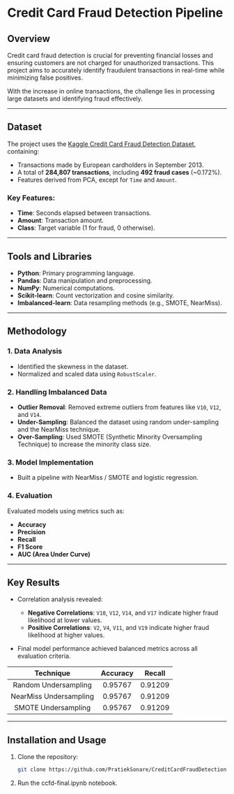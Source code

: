 # Credit Card Fraud Detection Pipeline

## Overview
Credit card fraud detection is crucial for preventing financial losses and ensuring customers are not charged for unauthorized transactions. This project aims to accurately identify fraudulent transactions in real-time while minimizing false positives. 

With the increase in online transactions, the challenge lies in processing large datasets and identifying fraud effectively.

---

## Dataset
The project uses the [Kaggle Credit Card Fraud Detection Dataset](https://www.kaggle.com/mlg-ulb/creditcardfraud), containing:

- Transactions made by European cardholders in September 2013.
- A total of **284,807 transactions**, including **492 fraud cases** (~0.172%).
- Features derived from PCA, except for `Time` and `Amount`.

### Key Features:
- **Time**: Seconds elapsed between transactions.
- **Amount**: Transaction amount.
- **Class**: Target variable (1 for fraud, 0 otherwise).

---

## Tools and Libraries
- **Python**: Primary programming language.
- **Pandas**: Data manipulation and preprocessing.
- **NumPy**: Numerical computations.
- **Scikit-learn**: Count vectorization and cosine similarity.
- **Imbalanced-learn**: Data resampling methods (e.g., SMOTE, NearMiss).

---

## Methodology

### 1. Data Analysis
- Identified the skewness in the dataset.
- Normalized and scaled data using `RobustScaler`.

### 2. Handling Imbalanced Data
- **Outlier Removal**: Removed extreme outliers from features like `V10`, `V12`, and `V14`.
- **Under-Sampling**: Balanced the dataset using random under-sampling and the NearMiss technique.
- **Over-Sampling**: Used SMOTE (Synthetic Minority Oversampling Technique) to increase the minority class size.

### 3. Model Implementation
- Built a pipeline with NearMiss / SMOTE and logistic regression.

### 4. Evaluation
Evaluated models using metrics such as:
- **Accuracy**
- **Precision**
- **Recall**
- **F1 Score**
- **AUC (Area Under Curve)**

---

## Key Results
- Correlation analysis revealed:
  - **Negative Correlations**: `V10`, `V12`, `V14`, and `V17` indicate higher fraud likelihood at lower values.
  - **Positive Correlations**: `V2`, `V4`, `V11`, and `V19` indicate higher fraud likelihood at higher values.

- Final model performance achieved balanced metrics across all evaluation criteria.

| Technique               | Accuracy | Recall  |
| :---------------------: | :------: | :-----: |
| Random Undersampling    | 0.95767  | 0.91209 |
| NearMiss Undersampling  | 0.95767  | 0.91209 |
| SMOTE Undersampling     | 0.95767  | 0.91209 |

---

## Installation and Usage
1. Clone the repository:
   ```bash
   git clone https://github.com/PratiekSonare/CreditCardFraudDetection.git
2. Run the ccfd-final.ipynb notebook.
